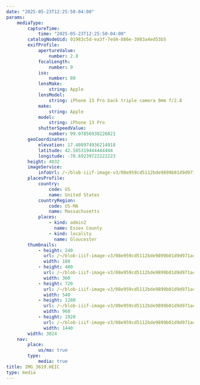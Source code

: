 ```yaml
---
date: "2025-05-23T12:25:50-04:00"
params:
    mediaType:
        captureTime:
            time: "2025-05-23T12:25:50-04:00"
        catalogNodeUid: 01983c5d-ea3f-7ed4-886e-3983a4ed53b5
        exifProfile:
            apertureValue:
                number: 2.8
            focalLength:
                number: 9
            iso:
                number: 80
            lensMake:
                string: Apple
            lensModel:
                string: iPhone 13 Pro back triple camera 9mm f/2.8
            make:
                string: Apple
            model:
                string: iPhone 13 Pro
            shutterSpeedValue:
                number: 99.07856938226821
        geoCoordinates:
            elevation: 17.408974936214918
            latitude: 42.585319444444444
            longitude: -70.69239722222223
        height: 4032
        imageService:
            infoUrl: /~/blob-iiif-image-v3/08e959cd5112bde9899b01d9d971acc8da225e3034285041a00fa98e11b47a39/info.json
        placesProfile:
            country:
                code: US
                name: United States
            countryRegion:
                code: US-MA
                name: Massachusetts
            places:
                - kind: admin2
                  name: Essex County
                - kind: locality
                  name: Gloucester
        thumbnails:
            - height: 240
              url: /~/blob-iiif-image-v3/08e959cd5112bde9899b01d9d971acc8da225e3034285041a00fa98e11b47a39/full/180%2C240/0/default.jpg
              width: 180
            - height: 480
              url: /~/blob-iiif-image-v3/08e959cd5112bde9899b01d9d971acc8da225e3034285041a00fa98e11b47a39/full/360%2C480/0/default.jpg
              width: 360
            - height: 720
              url: /~/blob-iiif-image-v3/08e959cd5112bde9899b01d9d971acc8da225e3034285041a00fa98e11b47a39/full/540%2C720/0/default.jpg
              width: 540
            - height: 1280
              url: /~/blob-iiif-image-v3/08e959cd5112bde9899b01d9d971acc8da225e3034285041a00fa98e11b47a39/full/960%2C1280/0/default.jpg
              width: 960
            - height: 1920
              url: /~/blob-iiif-image-v3/08e959cd5112bde9899b01d9d971acc8da225e3034285041a00fa98e11b47a39/full/1440%2C1920/0/default.jpg
              width: 1440
        width: 3024
    nav:
        place:
            us/ma: true
        type:
            media: true
title: IMG_3619.HEIC
type: media
---
```

